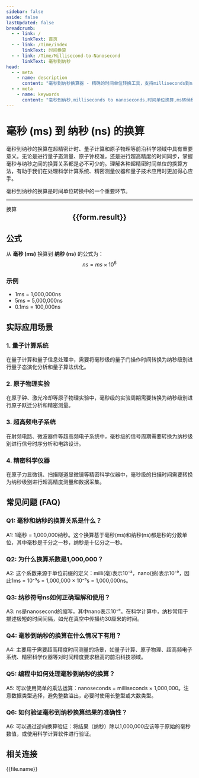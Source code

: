 ```yaml
---
sidebar: false
aside: false
lastUpdated: false
breadcrumb:
  - - link: /
      linkText: 首页
  - - link: /Time/index
      linkText: 时间换算
  - - link: /Time/Millisecond-to-Nanosecond
      linkText: 毫秒到纳秒
head:
  - - meta
    - name: description
      content: "毫秒到纳秒换算器 - 精确的时间单位转换工具，支持milliseconds到nanoseconds的快速换算。适用于超精密计时、量子计算、原子物理等场景，提供毫秒(ms)、微秒(μs)、纳秒(ns)等时间单位的换算关系和实际应用指导。"
  - - meta
    - name: keywords
      content: "毫秒到纳秒,milliseconds to nanoseconds,时间单位换算,ms转纳秒,毫秒换算器,纳秒换算,时间转换,超精密计时,量子计算,原子物理,毫秒符号,时间单位,milliseconds,nanoseconds,时间测量,超高精度计时"
---
```

# 毫秒 (ms) 到 纳秒 (ns) 的换算

毫秒到纳秒的换算在超精密计时、量子计算和原子物理等前沿科学领域中具有重要意义。无论是进行量子态测量、原子钟校准，还是进行超高精度的时间同步，掌握毫秒与纳秒之间的换算关系都是必不可少的。理解各种超精密时间单位的换算方法，有助于我们在处理科学计算系统、精密测量仪器和量子技术应用时更加得心应手。

毫秒到纳秒的换算是时间单位转换中的一个重要环节。

---
<script setup>
import { onMounted, reactive, inject, ref } from 'vue'
import { NButton,NForm ,NFormItem,NInput,NInputNumber,NSelect,NCard,useMessage,NGrid ,NGi  } from 'naive-ui'
import { defineClientComponent } from 'vitepress'
import { Time } from '../files';

const convert = inject('convert')

const form = reactive({
  number: null,
  result: '',
  title: '毫秒到纳秒换算器',
  seoKey: [
    '毫秒到纳秒', 'milliseconds to nanoseconds', '时间单位换算', 'ms转纳秒', '毫秒换算器',
    '纳秒换算', '时间转换', '超精密计时', '量子计算', '原子物理', '毫秒符号',
    '时间单位', 'milliseconds', 'nanoseconds', '时间测量', '超高精度计时', '时间计算',
    '单位转换', '时间工具', '换算公式', '时间换算表', '毫秒定义', '纳秒定义',
    '时间精度', '计时精度', '时间标准', '国际单位制', 'SI单位', '时间基准',
    '时间刻度', '时间间隔', '持续时间', '时间跨度', '时间范围', '时间周期',
    '时间频率', '时间节拍', '时间节奏', '时间控制', '时间同步', '时间校准',
    '时间误差'
  ]
})

const convertHandler = () => {
  if (form.number !== null && !isNaN(form.number)) {
    const convertedValue = parseFloat(form.number) * 1000000
    form.result = `${form.number}ms = ${convertedValue.toFixed(0)}ns`
  } else {
    form.result = '请输入有效的数值。'
  }
}
</script>

<n-form size="large" :model="form">
  <n-form-item label="毫秒 (ms)">
    <n-input-number v-model:value="form.number" placeholder="输入毫秒" style="width: 100%" />
  </n-form-item>
  <n-form-item>
    <n-button type="info" @click="convertHandler" block>换算</n-button>
  </n-form-item>
</n-form>

<n-card :title="form.title" size="small" embedded :bordered="false" hoverable>
  <div style="text-align:center;font-size:20px;">
    <strong>{{form.result}}</strong>
  </div>
  <template #footer>
    <div style="font-size:12px;color:#666;text-align:center;">
      <span v-for="(keyword, index) in form.seoKey" :key="index">
        {{ keyword }}<span v-if="index < form.seoKey.length - 1"> | </span>
      </span>
    </div>
  </template>
</n-card>

## 公式

从 **毫秒 (ms)** 换算到 **纳秒 (ns)** 的公式为：
$$ ns = ms \times 10^{6} $$

### 示例
- 1ms = 1,000,000ns
- 5ms = 5,000,000ns
- 0.1ms = 100,000ns

## 实际应用场景

### 1. 量子计算系统
在量子计算和量子信息处理中，需要将毫秒级的量子门操作时间转换为纳秒级别进行量子态演化分析和量子算法优化。

### 2. 原子物理实验
在原子钟、激光冷却等原子物理实验中，毫秒级的实验周期需要转换为纳秒级别进行原子跃迁分析和精密测量。

### 3. 超高频电子系统
在射频电路、微波器件等超高频电子系统中，毫秒级的信号周期需要转换为纳秒级别进行信号时序分析和电路设计。

### 4. 精密科学仪器
在原子力显微镜、扫描隧道显微镜等精密科学仪器中，毫秒级的扫描时间需要转换为纳秒级别进行超高精度测量和数据采集。

## 常见问题 (FAQ)

### Q1: 毫秒和纳秒的换算关系是什么？
A1: 1毫秒 = 1,000,000纳秒。这个换算基于毫秒(ms)和纳秒(ns)都是秒的分数单位，其中毫秒是千分之一秒，纳秒是十亿分之一秒。

### Q2: 为什么换算系数是1,000,000？
A2: 这个系数来源于单位前缀的定义：milli(毫)表示10⁻³，nano(纳)表示10⁻⁹，因此1ms = 10⁻³s = 1,000,000 × 10⁻⁹s = 1,000,000ns。

### Q3: 纳秒符号ns如何正确理解和使用？
A3: ns是nanosecond的缩写，其中nano表示10⁻⁹。在科学计算中，纳秒常用于描述极短的时间间隔，如光在真空中传播约30厘米的时间。

### Q4: 毫秒到纳秒的换算在什么情况下有用？
A4: 主要用于需要超高精度时间测量的场景，如量子计算、原子物理、超高频电子系统、精密科学仪器等对时间精度要求极高的前沿科技领域。

### Q5: 编程中如何处理毫秒到纳秒的换算？
A5: 可以使用简单的乘法运算：nanoseconds = milliseconds × 1,000,000。注意数据类型选择，避免整数溢出，必要时使用长整型或大数类型。

### Q6: 如何验证毫秒到纳秒换算结果的准确性？
A6: 可以通过逆向换算验证：将结果（纳秒）除以1,000,000应该等于原始的毫秒数值，或使用科学计算软件进行验证。
## 相关连接
<n-grid x-gap="12" :cols="2">
  <n-gi v-for="(file, index) in Time" :key="index">
    <n-button
      text
      tag="a"
      :href="file.path"
      type="info"
    >
      {{file.name}}
    </n-button>
  </n-gi>
</n-grid>
